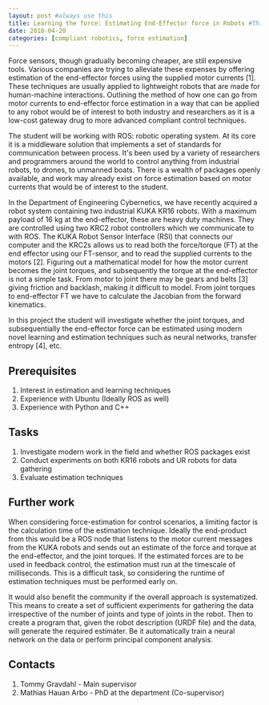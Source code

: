 ```yaml
---
layout: post #always use this
title: Learning the force: Estimating End-Effector force in Robots #This becomes the title of the page
date: 2018-04-20
categories: [compliant robotics, force estimation]
---
```

Force sensors, though gradually becoming cheaper, are still expensive tools. Various companies are trying to alleviate these expenses by offering estimation of the end-effector forces using the supplied motor currents [1]. These techniques are usually applied to lightweight robots that are made for human-machine interactions. Outlining the method of how one can go from motor currents to end-effector force estimation in a way that can be applied to any robot would be of interest to both industry and researchers as it is a low-cost gateway drug to more advanced compliant control techniques.

The student will be working with ROS: robotic operating system. At its core it is a middleware solution that implements a set of standards for communication between process. It's been used by a variety of researchers and programmers around the world to control anything from industrial robots, to drones, to unmanned boats. There is a wealth of packages openly available, and work may already exist on force estimation based on motor currents that would be of interest to the student.

In the Department of Engineering Cybernetics, we have recently acquired a robot system containing two industrial KUKA KR16 robots. With a maximum payload of 16 kg at the end-effector, these are heavy duty machines. They are controlled using two KRC2 robot controllers which we communicate to with ROS. The KUKA Robot Sensor Interface (RSI) that connects our computer and the KRC2s allows us to read both the force/torque (FT) at the end effector using our FT-sensor, and to read the supplied currents to the motors [2].  Figuring out a mathematical model for how the motor current becomes the joint torques, and subsequently the torque at the end-effector is not a simple task. From motor to joint there may be gears and belts [3] giving friction and backlash, making it difficult to model. From joint torques to end-effector FT we have to calculate the Jacobian from the forward kinematics. 

In this project the student will investigate whether the joint torques, and subsequentially the end-effector force can be estimated using modern novel learning and estimation techniques such as neural networks, transfer entropy [4], etc. 

## Prerequisites ##

1. Interest in estimation and learning techniques
2. Experience with Ubuntu (Ideally ROS as well)
3. Experience with Python and C++

## Tasks ##
1. Investigate modern work in the field and whether ROS packages exist
2. Conduct experiments on both KR16 robots and UR robots for data gathering
3. Evaluate estimation techniques

## Further work ##
When considering force-estimation for control scenarios, a limiting factor is the calculation time of the estimation technique. Ideally the end-product from this would be a ROS node that listens to the motor current messages from the KUKA robots and sends out an estimate of the force and torque at the end-effector, and the joint torques. If the estimated forces are to be used in feedback control, the estimation must run at the timescale of milliseconds. This is a difficult task, so considering the runtime of estimation techniques must be performed early on. 

It would also benefit the community if the overall approach is systematized. This means to create a set of sufficient experiments for gathering the data irrespective of the number of joints and type of joints in the robot. Then to create a program that, given the robot description (URDF file) and the data, will generate the required estimater. Be it automatically train a neural network on the data or perform principal component analysis.

## Contacts ##

1. Tommy Gravdahl - Main supervisor
2. Mathias Hauan Arbo - PhD at the department (Co-supervisor)

